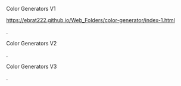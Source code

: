 Color Generators V1

https://ebrat222.github.io/Web_Folders/color-generator/index-1.html

.

Color Generators V2

.

Color Generators V3

.
